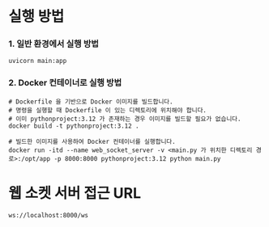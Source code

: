 # 실행 방법
### 1. 일반 환경에서 실행 방법
```shell
uvicorn main:app
```

### 2. Docker 컨테이너로 실행 방법

```shell
# Dockerfile 을 기반으로 Docker 이미지를 빌드합니다.
# 명령을 실행할 때 Dockerfile 이 있는 디렉토리에 위치해야 합니다.
# 이미 pythonproject:3.12 가 존재하는 경우 이미지를 빌드할 필요가 없습니다.
docker build -t pythonproject:3.12 .

# 빌드한 이미지를 사용하여 Docker 컨테이너를 실행합니다.
docker run -itd --name web_socket_server -v <main.py 가 위치한 디렉토리 경로>:/opt/app -p 8000:8000 pythonproject:3.12 python main.py
```

# 웹 소켓 서버 접근 URL
```text
ws://localhost:8000/ws
```